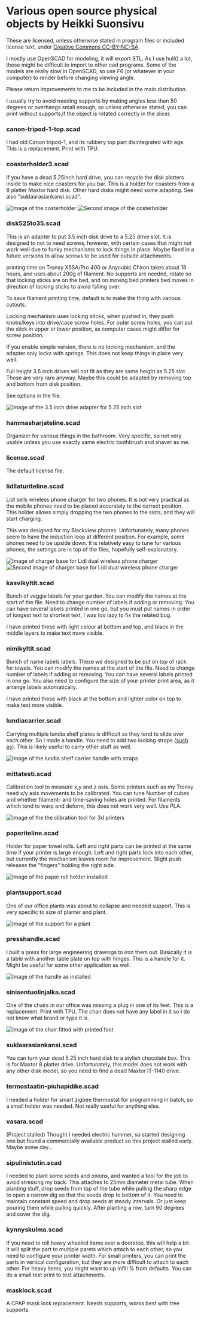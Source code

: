 # Various open source physical objects by Heikki Suonsivu

These are licensed, unless otherwise stated in program files or included license text,
under [Creative Commons CC-BY-NC-SA](https://creativecommons.org/licenses/by-nc-sa/4.0/).

I mostly use OpenSCAD for modeling, it will export STL. As I use
hull() a lot, these might be difficult to import to other cad
programs. Some of the models are really slow in OpenSCAD, so use F6
(or whatever in your computer) to render before changing viewing angle.

Please return improvements to me to be included in the
main distribution.

I usually try to avoid needing supports by making angles less than 50
degrees or overhangs small enough, so unless otherwise stated, you can
print without supports,if the object is rotated correctly in the slicer.

### canon-tripod-1-top.scad

I had old Canon tripod-1, and its rubbery top part disintegrated with
age. This is a replacement. Print with TPU.

### coasterholder3.scad

If you have a dead 5.25inch hard drive, you can recycle the disk
platters inside to make nice coasters for you bar. This is a holder
for coasters from a 8 platter Maxtor hard disk. Other hard disks might
need some adapting. See also "suklaarasiankansi.scad".

![Image of the costerholder](coasterholder.jpg)
![Second image of the costerholder](coasterholder2.jpg)

### disk525to35.scad

This is an adapter to put 3.5 inch disk drive to a 5.25 drive slot. It
is designed to not to need screws, however, with certain cases that
might not work well due to funky mechanisms to lock things in
place. Maybe fixed in a future versions to allow screws to be used for
outside attachments.

printing time on Tronxy X5SA/Pro 400 or Anycubic Chiron takes about 18
hours, and uses about 200g of filament. No supports are needed, rotate
so that locking sticks are on the bed, and on moving bed printers bed
moves in direction of locking sticks to avoid falling over.

To save filament printing time, default is to make the thing with
various cutouts.

Locking mechanism uses locking sticks, when pushed in, they push
knobs/keys into drive/case screw holes. For outer screw holes, you can
put the stick in upper or lower position, as computer cases might
differ for screw position.

If you enable simple version, there is no locking
mechanism, and the adapter only locks with springs. This does not
keep things in place very well.

Full height 3.5 inch drives will not fit as they are same height as
5.25 slot. Those are very rare anyway. Maybe this could be adapted by
removing top and bottom from disk position.

See options in the file.

![Image of the 3.5 inch drive adapter for 5.25 inch slot](disk525to35.jpg)

### hammasharjateline.scad

Organizer for various things in the bathroom. Very specific, so not
very usable unless you use exactly same electric toothbrush and shaver
as me.

### license.scad

The default license file.

### lidllaturiteline.scad

Lidl sells wireless phone charger for two phones. It is not very
practical as the mobile phones need to be placed accurately to the
correct position. This holder allows simply dropping the two phones to
the slots, and they will start charging.

This was designed for my Blackview phones. Unfortunately, many phones
seem to have the induction loop at different position. For example,
some phones need to be upside down. It is relatively easy to tune for
various phones, the settings are in top of the files, hopefully
self-explanatory.

![Image of charger base for Lidl dual wireless phone charger](lidllaturiteline.jpg)
![Second image of charger base for Lidl dual wireless phone charger](lidllaturiteline2.jpg)

### kasvikyltit.scad

Bunch of veggie labels for your garden. You can modify the names at
the start of the file. Need to change number of labels if adding or
removing. You can have several labels printed in one go, but you must
put names in order of longest text to shortest text, I was too lazy to
fix the related bug.

I have printed these with light colour at bottom and top, and black in
the middle layers to make text more visible.

### nimikyltit.scad

Bunch of name labels labels. These we designed to be put on top of
rack for towels. You can modify the names at the start of the
file. Need to change number of labels if adding or removing. You can
have several labels printed in one go. You also need to configure the
size of your printer print area, as it arrange labels automatically.

I have printed these with black at the bottom and lighter color on top
to make text more visible.

### lundiacarrier.scad

Carrying multiple lundia shelf plates is difficult as they tend to
slide over each other. So I made a handle. You need to add two locking
straps ([such
as](https://www.tokmanni.fi/kiinnityshihna-pikalukko-25-mm-2-5-m-2-kpl-6419860608952)). This
is likely useful to carry other stuff as well.

![Image of the lundia shelf carrier handle with straps](lundiacarrier.jpg)

### mittatesti.scad

Calibration tool to measure x,y and z axis. Some printers such as my
Tronxy need x/y axis movements to be calibrated. You can tune Number
of cubes and whether filament- and time-saving holes are printed.
For filaments which tend to warp and deform, this does not work very
well. Use PLA.

![Image of the the clibration tool for 3d printers](mittatesti.jpg)

### paperiteline.scad

Holder for paper towel rolls. Left and right parts can be printed at
the same time if your printer is large enough. Left and right parts
lock into each other, but currently the mechanism leaves room for
improvement. Slight push releases the "fingers" holding the right
side.

![Image of the paper roll holder installed](paperiteline.jpg)

### plantsupport.scad

One of our office plants was about to collapse and needed
support. This is very specific to size of planter and plant.

![Image of the support for a plant](plantsupport.jpg)

### presshandle.scad

I built a press for large engineering drawings to iron them
out. Basically it is a table with another table plate on top with
hinges. This is a handle for it. Might be useful for some other
application as well.

![Image of the handle as installed](presshandle.jpg)

### sinisentuolinjalka.scad

One of the chairs in our office was missing a plug in one of its
feet. This is a replacement. Print with TPU. The chair does not have
any label in it so I do not know what brand or type it is.

![Image of the chair fitted with printed foot](sinisentuolinjalka.jpg)

### suklaarasiankansi.scad

You can turn your dead 5.25 inch hard disk to a stylish chocolate
box. This is for Maxtor 8 platter drive. Unfortunately, this model
does not work with any other disk model, so you need to find a dead
Maxtor IT-1140 drive.

### termostaatin-piuhapidike.scad

I needed a holder for smart zigbee thermostat for programming in
batch, so a small holder was needed. Not really useful for anything
else.

### vasara.scad

(Project stalled) Thought I needed electric hammer, so started
designing one but found a commercially available product so this project
stalled early. Maybe some day...

### sipulinistutin.scad

I needed to plant some seeds and onions, and wanted a tool for the job
to avoid stressing my back. This attaches to 25mm diameter metal
tube. When planting stuff, drop seeds from top of the tube while
pulling the sharp edge to open a narrow dig so that the seeds drop to
bottom of it. You need to maintain constant speed and drop seeds at
steady intervals. Or just keep pouring them while pulling
quickly. After planting a row, turn 90 degrees and cover the dig.

### kynnyskulma.scad

If you need to roll heavy wheeled items over a doorstep, this will
help a bit. It will split the part to multiple parets which attach to
each other, so you need to configure your printer width. For small
printers, you can print the parts in vertical configuration, but they
are more difficult to attach to each other. For heavy items, you might
want to up infill % from defaults. You can do a small test print to
test attachments.

### masklock.scad

A CPAP mask lock replacement. Needs supports, works best with tree
supports.

